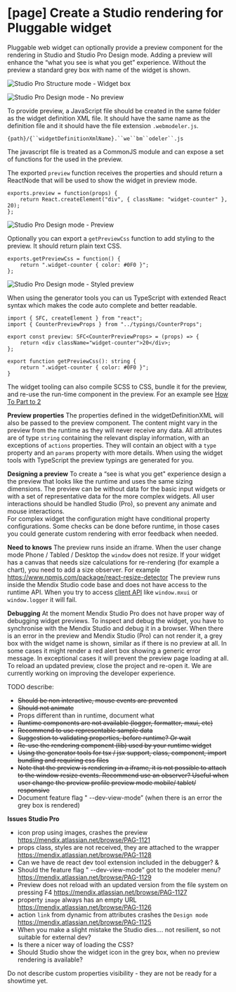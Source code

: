 # [page] Create a Studio rendering for Pluggable widget

Pluggable web widget can optionally provide a preview component for the rendering in Studio and Studio Pro Design mode. Adding a preview will enhance the “what you see is what you get” experience. Without the preview a standard grey box with name of the widget is shown. 

![Studio Pro Structure mode - Widget box]()

![Studio Pro Design mode -  No preview]()


To provide preview, a JavaScript file should be created in the same folder as the widget definition XML file. It should have the same name as the definition file and it should have the file extension `.webmodeler.js`. 

`{path}/{``widgetDefinitionXmlName}.``we``bm``odeler``.js`

The javascript file is treated as a CommonJS module and can expose a set of functions for the used in the preview. 

The exported `preview` function receives the properties and should return a ReactNode that will be used to show the widget in preview mode.


    exports.preview = function(props) {
        return React.createElement("div", { className: "widget-counter" }, 20);
    };


![Studio Pro Design mode - Preview]()


Optionally you can export a `getPreviewCss` function to add styling to the preview. It should return plain text CSS.


    exports.getPreviewCss = function() {
        return ".widget-counter { color: #0F0 }";
    };


![Studio Pro Design mode - Styled preview]()


When using the generator tools you can us TypeScript with extended React syntax  which makes the code auto complete and better readable. 


    import { SFC, createElement } from "react";
    import { CounterPreviewProps } from "../typings/CounterProps";
    
    export const preview: SFC<CounterPreviewProps> = (props) => {
        return <div className="widget-counter">20</div>;
    };
    
    export function getPreviewCss(): string {
        return ".widget-counter { color: #0F0 }";
    }

The widget tooling can also compile SCSS to CSS, bundle it for the preview, and re-use the run-time component in the preview. For an example see [How To Part to 2](/howto/extensibility/create-a-pluggable-widget-two#3-6-enabling-preview-mode)

**Preview properties**
The properties defined in the widgetDefinitionXML will also be passed to the preview component. The content might vary in the preview from the runtime as they will never receive any data. All attributes are of type `string` containing the relevant display information, with an exceptions of `actions` properties. They will contain an object with a `type` property and an `params` property with more details. When using the widget tools with TypeScript the preview typings are generated for you. 

**Designing a preview**
To create a “see is what you get" experience design a the preview that looks like the runtime and uses the same sizing dimensions. The preview can be without data for the basic input widgets or with a set of representative data for the more complex widgets. 
All user interactions should be handled Studio (Pro), so prevent any animate and mouse interactions.  
For complex widget the configuration might have conditional property configurations. Some checks can be done before runtime, in those cases you could generate custom rendering with error feedback when needed.

**Need to knows**
The preview runs inside an iframe. When the user change mode Phone / Tabled / Desktop the `window` does not resize. If your widget has a canvas that needs size calculations for re-rendering (for example a chart), you need to add a size observer. For example https://www.npmjs.com/package/react-resize-detector
The preview runs inside the Mendix Studio code base and does not have access to the runtime API. When you try to access [client API](https://apidocs.mendix.com/8/client/) like `window.mxui` or `window.logger` it will fail.

**Debugging**
At the moment Mendix Studio Pro does not have proper way of debugging widget previews. To inspect and debug the widget, you have to synchronise with the Mendix Studio and debug it in a browser. When there is an error in the preview and Mendix Studio (Pro) can not render it, a grey box with the widget name is shown, similar as if there is no preview at all. In some cases it might render a red alert box showing a generic error message. In exceptional cases it will prevent the preview page loading at all. To reload an updated preview, close the project and re-open it. We are currently working on improving the developer experience.


TODO describe:

- ~~Should be non interactive, mouse events are prevented~~
- ~~Should not animate~~
- Props different than in runtime, document what
- ~~Runtime components are not available (logger, formatter, mxui, etc)~~
- ~~Recommend to use representable sample data~~
- ~~Suggestion to validating properties, before runtime? Or wait~~
- ~~Re-use the rendering component (lib) used by your runtime widget~~
- ~~Using the generator tools for tsx / jsx support, class, component, import bundling and requiring css files~~
- ~~Note that the preview is rendering in a iframe, it is not possible to attach to the window resize events. Recommend use an observer? Useful when user change the preview profile preview mode mobile/ tablet/ responsive~~
- Document feature flag " --dev-view-mode” (when there is an error the grey box is rendered)


**Issues Studio Pro**

- icon prop using images, crashes the preview
    https://mendix.atlassian.net/browse/PAG-1121
- props class, styles are not received, they are attached to the wrapper
    https://mendix.atlassian.net/browse/PAG-1128
- Can we have de react dev tool extension included in the debugger? &
- Should the feature flag " --dev-view-mode” got to the modeler menu?
    https://mendix.atlassian.net/browse/PAG-1129
- Preview does not reload with an updated version from the file system on pressing F4
    https://mendix.atlassian.net/browse/PAG-1127
- property `image` always has an empty URL
    https://mendix.atlassian.net/browse/PAG-1126
- action `link` from dynamic from attributes crashes the `Design mode` https://mendix.atlassian.net/browse/PAG-1125
- When you make a slight mistake the Studio dies…. not resilient, so not suitable for external dev?
- Is there a nicer way of loading the CSS?
- Should Studio show the widget icon in the grey box, when no preview rendering is available?

Do not describe custom properties visibility - they are not be ready for a showtime yet.

